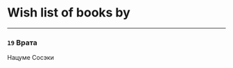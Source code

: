 # Wish list of books by [](https://plus.google.com/u/0/104714960785244441663/)
---

### `19` Врата
Нацуме Сосэки

